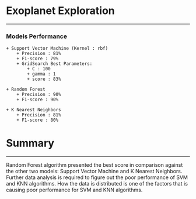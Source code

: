 # Exoplanet Exploration
___

### **Models Performance**

    + Support Vector Machine (Kernel : rbf)
        + Precision : 81%
        + F1-score : 79%
        + GridSearch Best Parameters:
            + C : 100
            + gamma : 1
            + score : 83%

    + Random Forest
        + Precision : 90%
        + F1-score : 90%

    + K Nearest Neighbors
        + Precision : 81%
        + F1-score : 80%

# Summary
___
Random Forest algorithm presented the best score in comparison against the other two models: Support Vector Machine and K  Nearest Neighbors. Further data analysis is required to figure out the poor performance of SVM and KNN algorithms. How the data is distributed is one of the factors that is causing poor performance for SVM and KNN algorithms. 